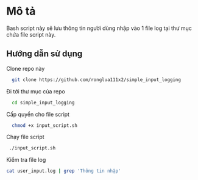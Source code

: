 # Mô tả 

Bash script này sẽ lưu thông tin người dùng nhập vào 1 file log tại thư mục chứa file script này.

## Hướng dẫn sử dụng 

Clone repo này

```bash
  git clone https://github.com/ronglua111x2/simple_input_logging
```

Đi tới thư mục của repo

```bash
  cd simple_input_logging
```

Cấp quyền cho file script

```bash
  chmod +x input_script.sh
```

Chạy file script
```bash
 ./input_script.sh
```

Kiểm tra file log
```bash
cat user_input.log | grep 'Thông tin nhập'
```